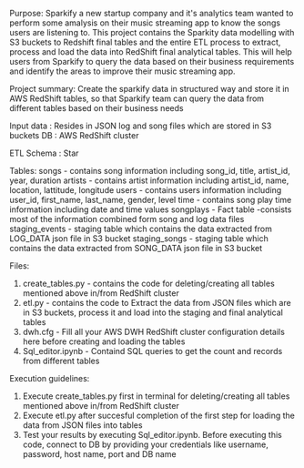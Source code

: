 Purpose: Sparkify a new startup company and it's analytics team wanted to perform some amalysis on their music streaming app to know the songs users are listening to. This project contains the Sparkity data modelling with S3 buckets to Redshift final tables and the entire ETL process to extract, process and load the data into RedShift final analytical tables. This will help users from Sparkify to query the data based on their business requirements and identify the areas to improve their music streaming app.

Project summary: Create the sparkify data in structured way and store it in AWS RedShift tables, so that Sparkify team can query the data from different tables based on their business needs 


Input data : Resides in JSON log and song files which are stored in S3 buckets
DB         : AWS RedShift cluster

ETL Schema : Star

Tables: songs - contains song information including song_id, title, artist_id, year, duration
        artists - contains artist information including artist_id, name, location, lattitude, longitude
        users - contains users information including user_id, first_name, last_name, gender, level
        time - contains song play time information including date and time values
        songplays - Fact table -consists most of the information combined form song and log data files
        staging_events - staging table which contains the data extracted from LOG_DATA json file in S3 bucket
        staging_songs  - staging table which contains the data extracted from SONG_DATA json file in S3 bucket
       
Files:
1. create_tables.py - contains the code for deleting/creating all tables mentioned above in/from RedShift cluster
2. etl.py           - contains the code to Extract the data from JSON files which are in S3 buckets, process it and load into the staging                       and final analytical tables
3. dwh.cfg          - Fill all your AWS DWH RedShift cluster configuration details here before creating and loading the tables
4. Sql_editor.ipynb - Containd SQL queries to get the count and records from different tables


Execution guidelines:
1. Execute create_tables.py first in terminal for deleting/creating all tables mentioned above in/from RedShift cluster
2. Execute etl.py after succesful completion of the first step for loading the data from JSON files into tables
3. Test your results by executing Sql_editor.ipynb. Before executing this code, connect to DB by providing your credentials like username, password, host name, port and DB name 
        